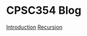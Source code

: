 # CPSC354 Blog
[Introduction](https://github.com/cirving13/cpsc354blog/blob/main/intro.md)
[Recursion](https://github.com/cirving13/cpsc354blog/blob/main/recursion.md)
